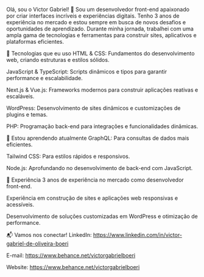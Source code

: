Olá, sou o Victor Gabriel! 👋
Sou um desenvolvedor front-end apaixonado por criar interfaces incríveis e experiências digitais. Tenho 3 anos de experiência no mercado e estou sempre em busca de novos desafios e oportunidades de aprendizado. Durante minha jornada, trabalhei com uma ampla gama de tecnologias e ferramentas para construir sites, aplicativos e plataformas eficientes.

🚀 Tecnologias que eu uso
HTML & CSS: Fundamentos do desenvolvimento web, criando estruturas e estilos sólidos.

JavaScript & TypeScript: Scripts dinâmicos e tipos para garantir performance e escalabilidade.

Next.js & Vue.js: Frameworks modernos para construir aplicações reativas e escaláveis.

WordPress: Desenvolvimento de sites dinâmicos e customizações de plugins e temas.

PHP: Programação back-end para integrações e funcionalidades dinâmicas.

🌱 Estou aprendendo atualmente
GraphQL: Para consultas de dados mais eficientes.

Tailwind CSS: Para estilos rápidos e responsivos.

Node.js: Aprofundando no desenvolvimento de back-end com JavaScript.

💼 Experiência
3 anos de experiência no mercado como desenvolvedor front-end.

Experiência em construção de sites e aplicações web responsivas e acessíveis.

Desenvolvimento de soluções customizadas em WordPress e otimização de performance.

📬 Vamos nos conectar!
LinkedIn: https://www.linkedin.com/in/victor-gabriel-de-oliveira-boeri

E-mail: https://www.behance.net/victorgabrielboeri

Website: https://www.behance.net/victorgabrielboeri
